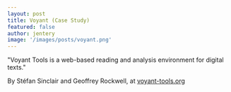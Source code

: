 ```yaml
---
layout: post
title: Voyant (Case Study)  
featured: false
author: jentery
image: '/images/posts/voyant.png'
---
```


"Voyant Tools is a web-based reading and analysis environment for digital texts."

By Stéfan Sinclair and Geoffrey Rockwell, at [voyant-tools.org](http://voyant-tools.org/)
